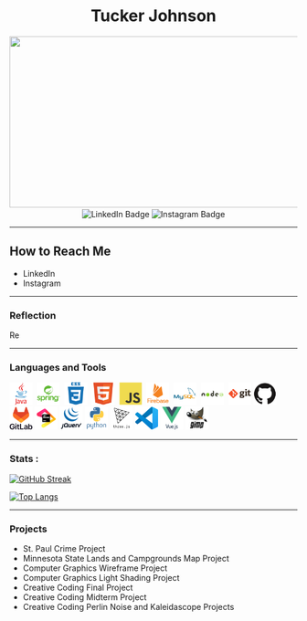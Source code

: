 <div align="center"> 
  <h1>Tucker Johnson</h1>
</div>

<div align="center">
  <img src="https://media.giphy.com/media/dWesBcTLavkZuG35MI/giphy.gif" width="600" height="300"/>
    <div id="badges">
     <img src="https://img.shields.io/badge/LinkedIn-blue?style=for-the-badge&logo=linkedin&logoColor=white" alt="LinkedIn Badge"/>
     <img src="https://img.shields.io/badge/Instagram-red?style=for-the-badge&logo=instagram&logoColor=white" alt="Instagram Badge"/>
    </div>
</div>

---

## How to Reach Me

- LinkedIn
- Instagram

---

### Reflection

Re

---

### Languages and Tools
<div>
  <img src="https://github.com/devicons/devicon/blob/master/icons/java/java-original-wordmark.svg" title="Java" alt="Java" width="40" height="40"/>&nbsp;
  <img src="https://github.com/devicons/devicon/blob/master/icons/spring/spring-original-wordmark.svg" title="Spring" alt="Spring" width="40" height="40"/>&nbsp;
  <img src="https://github.com/devicons/devicon/blob/master/icons/css3/css3-plain-wordmark.svg"  title="CSS3" alt="CSS" width="40" height="40"/>&nbsp;
  <img src="https://github.com/devicons/devicon/blob/master/icons/html5/html5-original.svg" title="HTML5" alt="HTML" width="40" height="40"/>&nbsp;
  <img src="https://github.com/devicons/devicon/blob/master/icons/javascript/javascript-original.svg" title="JavaScript" alt="JavaScript" width="40" height="40"/>&nbsp;
  <img src="https://github.com/devicons/devicon/blob/master/icons/firebase/firebase-plain-wordmark.svg" title="Firebase" alt="Firebase" width="40" height="40"/>&nbsp;
  <img src="https://github.com/devicons/devicon/blob/master/icons/mysql/mysql-original-wordmark.svg" title="MySQL"  alt="MySQL" width="40" height="40"/>&nbsp;
  <img src="https://github.com/devicons/devicon/blob/master/icons/nodejs/nodejs-original-wordmark.svg" title="NodeJS" alt="NodeJS" width="40" height="40"/>&nbsp;
  <img src="https://github.com/devicons/devicon/blob/master/icons/git/git-original-wordmark.svg" title="Git" **alt="Git" width="40" height="40"/>
  <img src="https://github.com/devicons/devicon/blob/master/icons/github/github-original.svg" title="Github" **alt="Github" width="40" height="40"/>
  <img src="https://github.com/devicons/devicon/blob/master/icons/gitlab/gitlab-original-wordmark.svg" title="Gitlab" **alt="Gitlab" width="40" height="40"/>
  <img src="https://github.com/devicons/devicon/blob/master/icons/jetbrains/jetbrains-original.svg" title="Jetbrains" **alt="Jetbrains" width="40" height="40"/>
  <img src="https://github.com/devicons/devicon/blob/master/icons/jquery/jquery-original-wordmark.svg" title="jQuery" **alt="jQuery" width="40" height="40"/>
  <img src="https://github.com/devicons/devicon/blob/master/icons/python/python-original-wordmark.svg" title="Python" **alt="Python" width="40" height="40"/>
  <img src="https://github.com/devicons/devicon/blob/master/icons/threejs/threejs-original-wordmark.svg" title="threejs" **alt="threejs" width="40" height="40"/>
  <img src="https://github.com/devicons/devicon/blob/master/icons/vscode/vscode-original.svg" title="vscode" **alt="vscode" width="40" height="40"/>
  <img src="https://github.com/devicons/devicon/blob/master/icons/vuejs/vuejs-original-wordmark.svg" title="Vue" **alt="Vue" width="40" height="40"/>
  <img src="https://github.com/devicons/devicon/blob/master/icons/gimp/gimp-original-wordmark.svg" title="Gimp" **alt="Gimp" width="40" height="40"/>
</div>

---

### Stats :

[![GitHub Streak](http://github-readme-streak-stats.herokuapp.com?user=Tuck1297&theme=dark&background=000000)](https://git.io/streak-stats)

[![Top Langs](https://github-readme-stats.vercel.app/api/top-langs/?username=Tuck1297&layout=compact&theme=vision-friendly-dark)](https://github.com/anuraghazra/github-readme-stats)

---

### Projects

- St. Paul Crime Project
- Minnesota State Lands and Campgrounds Map Project
- Computer Graphics Wireframe Project
- Computer Graphics Light Shading Project
- Creative Coding Final Project
- Creative Coding Midterm Project
- Creative Coding Perlin Noise and Kaleidascope Projects 

